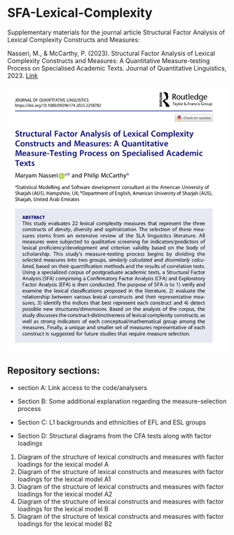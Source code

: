 # SFA-Lexical-Complexity
Supplementary materials for the journal article Structural Factor Analysis of Lexical Complexity Constructs and Measures:

Nasseri, M., & McCarthy, P. (2023). Structural Factor Analysis of Lexical Complexity Constructs and Measures: A Quantitative Measure-testing Process on Specialised Academic Texts. Journal of Quantitative Linguistics, 2023. [Link](https://www.researchgate.net/publication/375187949_Structural_Factor_Analysis_of_Lexical_Complexity_Constructs_and_Measures_A_Quantitative_Measure-Testing_Process_on_Specialised_Academic_Texts)

![Screenshot of the abstract of the journal article Structural Factor Analysis of Lexical Complexity Constructs and Measures.](https://github.com/Maryam-Nasseri/SFA-Lexical-Complexity/blob/main/SFA-paper-abstract.png)


## Repository sections:

- section A: Link access to the code/analysers

- Section B: Some additional explanation regarding the measure-selection process

- Section C: L1 backgrounds and ethnicities of EFL and ESL groups

- Section D: Structural diagrams from the CFA tests along with factor loadings

1. Diagram of the structure of lexical constructs and measures with factor loadings for the lexical model A
2. Diagram of the structure of lexical constructs and measures with factor loadings for the lexical model A1
3. Diagram of the structure of lexical constructs and measures with factor loadings for the lexical model A2
4. Diagram of the structure of lexical constructs and measures with factor loadings for the lexical model B
5. Diagram of the structure of lexical constructs and measures with factor loadings for the lexical model B2

